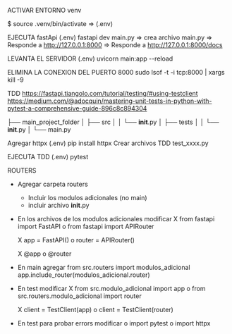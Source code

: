 ACTIVAR ENTORNO venv

$ source .venv/bin/activate
=> (.env)


EJECUTA fastApi
(.env) fastapi dev main.py
=> crea archivo main.py
=> Responde a http://127.0.0.1:8000
=> Responde a http://127.0.0.1:8000/docs

LEVANTA EL SERVIDOR
(.env) uvicorn main:app --reload


ELIMINA LA CONEXION DEL PUERTO 8000
sudo lsof -t -i tcp:8000 | xargs kill -9


TDD
https://fastapi.tiangolo.com/tutorial/testing/#using-testclient
https://medium.com/@adocquin/mastering-unit-tests-in-python-with-pytest-a-comprehensive-guide-896c8c894304

├── main_project_folder
│   ├── src
│   │   └── __init__.py
│   ├── tests
│   │   └── __init__.py
│   └── main.py




Agregar httpx
(.env) pip install httpx
Crear archivos TDD test_xxxx.py

EJECUTA TDD
(.env) pytest


ROUTERS
* Agregar carpeta routers
    * Incluir los modulos adicionales (no main)
    * incluir archivo __init__.py
* En los archivos de los modulos adicionales modificar 
    X from fastapi import FastAPI
    o from fastapi import APIRouter

    X app = FastAPI()
    o router = APIRouter()

    X @app
    o @router
* En main agregar
    from src.routers import modulos_adicional
    app.include_router(modulos_adicional.router)
* En test modificar
    X from src.modulo_adicional import app
    o from src.routers.modulo_adicional import router

    X client = TestClient(app)
    o client = TestClient(router)
* En test para probar errors modificar
    o import pytest
    o import httpx

    